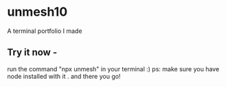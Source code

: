 # unmesh10
    
A terminal portfolio I made

## Try it now -

run the command "npx unmesh" in your terminal :)
ps: make sure you have node installed with it .
and there you go! 
